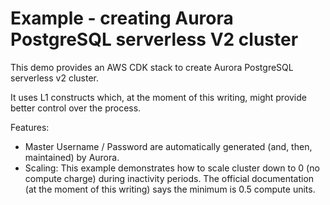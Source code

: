 
# Example - creating Aurora PostgreSQL serverless V2 cluster

This demo provides an AWS CDK stack to create Aurora PostgreSQL serverless v2 cluster.

It uses L1 constructs which, at the moment of this writing, might provide better control over the process.

Features:

- Master Username / Password are automatically generated (and, then, maintained) by Aurora.
- Scaling: This example demonstrates how to scale cluster down to 0 (no compute charge) during inactivity periods. The official documentation (at the moment of this writing) says the minimum is 0.5 compute units.

